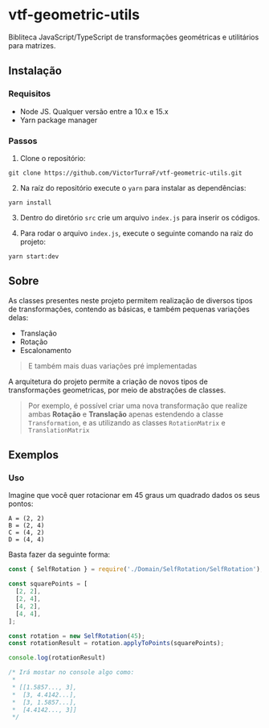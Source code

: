 # vtf-geometric-utils
Bibliteca JavaScript/TypeScript de transformações geométricas e utilitários para matrizes.

## Instalação

### Requisitos
- Node JS. Qualquer versão entre a 10.x e 15.x
- Yarn package manager

### Passos
1. Clone o repositório:
```
git clone https://github.com/VictorTurraF/vtf-geometric-utils.git
```

2. Na raíz do repositório execute o `yarn` para instalar as dependências:
```
yarn install
```

3. Dentro do diretório `src` crie um arquivo `index.js` para inserir os códigos.

4. Para rodar o arquivo `index.js`, execute o seguinte comando na raiz do projeto:
```
yarn start:dev
```

## Sobre
As classes presentes neste projeto permitem realização de diversos tipos de transformações, contendo as básicas, e também pequenas variações delas:

- Translação
- Rotação
- Escalonamento

> E também mais duas variações pré implementadas

A arquitetura do projeto permite a criação de novos tipos de transformações geometricas, por meio de abstrações de classes.

>Por exemplo, é possível criar uma nova transformação que realize ambas __Rotação__ e __Translação__ apenas estendendo a classe `Transformation`, e as utilizando as classes `RotationMatrix` e `TranslationMatrix`   

## Exemplos
### Uso

Imagine que você quer rotacionar em 45 graus um quadrado dados os seus pontos:
```
A = (2, 2)
B = (2, 4)
C = (4, 2)
D = (4, 4)
```

Basta fazer da seguinte forma:
```js
const { SelfRotation } = require('./Domain/SelfRotation/SelfRotation');

const squarePoints = [
  [2, 2],
  [2, 4],
  [4, 2],
  [4, 4],
];

const rotation = new SelfRotation(45);
const rotationResult = rotation.applyToPoints(squarePoints);

console.log(rotationResult)

/* Irá mostar no console algo como:
 *
 * [[1.5857..., 3], 
 *  [3, 4.4142...],
 *  [3, 1.5857...], 
 *  [4.4142..., 3]] 
 */
```
